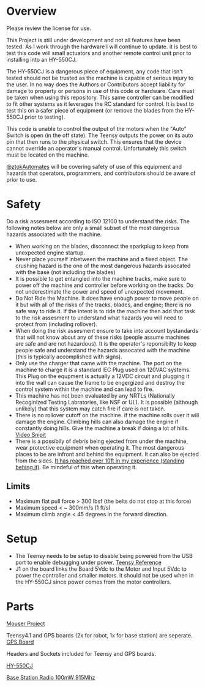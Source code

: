 # Overview #

Please review the license for use. 

This Project is still under development and not all features have been tested. As I work through the hardware I will continue to update. it is best to test this code will small actuators and another remote control unit prior to installing into an HY-550CJ. 

The HY-550CJ is a dangerous piece of equipment, any code that isn't tested should not be trusted as the machine is capable of serious injury to the user. In no way does the Authors or Contributors accept liability for damage to property or persons in use of this code or hardware. Care must be taken when using this repository. This same controller can be modified to fit other systems as it leverages the RC standard for control. It is best to test this on a safer piece of equipment (or remove the blades from the HY-550CJ prior to testing). 

This code is unable to control the output of the motors when the "Auto" Switch is open (in the off state). The Teensy outputs the power on its auto pin that then runs to the physical switch. This ensures that the device cannot override an operator's manual control. Unfortunately this switch must be located on the machine. 

[@ztokAutomates](https://www.youtube.com/@ztokautomates) will be covering safety of use of this equipment and hazards that operators, programmers, and contributors should be aware of prior to use.   

# Safety #

Do a risk assesment according to ISO 12100 to understand the risks. The following notes below are only a small subset of the most dangerous hazards associated with the machine.

* When working on the blades, disconnect the sparkplug to keep from unexpected engine startup.
* Never place yourself inbetween the machine and a fixed object. The crushing hazard is the one of the most dangerous hazards assocated with the base (not including the blades)
* It is possible to get entangled into the machine tracks, make sure to power off the machine and controller before working on the tracks. Do not underestimate the power and speed of unexpected movement.
* Do Not Ride the Machine. It does have enough power to move people on it but with all of the risks of the tracks, blades, and engine; there is no safe way to ride it. If the intent is to ride the machine then add that task to the risk assesment to understand what hazards you will need to protect from (including rollover).
* When doing the risk assesment ensure to take into account bystandards that will not know about any of these risks (people assume machines are safe and are not hazardous). It is the operator's reponsibilty to keep people safe and understand the hazards assocated with the machine (this is typically accomplished with signs).
* Only use the charger that came with the machine. The port on the machine to charge it is a standard IEC Plug used on 120VAC systems. This Plug on the equpment is actually a 12VDC circuit and plugging it into the wall can cause the frame to be engergized and destroy the control system within the machine and can lead to fire.
* This machine has not been evaluated by any NRTLs (Nationally Recoginized Testing Labratories, like NSF or UL). It is possible (although unlikely) that this system may catch fire if care is not taken.
* There is no rollover cutoff on the machine. if the machine rolls over it will damage the engine. Climbing hills can also damage the engine if constantly doing hills. Give the machine a break if doing a lot of hills. [Video Snipit](https://www.youtube.com/watch?v=2dOWbkyhdJA&t=2900s)
* There is a possibily of debris being ejected from under the machine, wear protective equipment when operating it. The most dangerous places to be are infront and behind the equipment. It can also be ejected from the sides. [It has reached over 10ft in my experience (standing behing it)](https://www.youtube.com/watch?v=2dOWbkyhdJA&t=3720s). Be mindeful of this when operating it.

## Limits ##
* Maximum flat pull force > 300 lbsf (the belts do not stop at this force)
* Maximum speed < ~ 300mm/s (1 ft/s)
* Maximum climb angle < 45 degrees in the forward direction.  

# Setup #
* The Teensy needs to be setup to disable being powered from the USB port to enable debugging under power. [Teensy Reference](https://www.pjrc.com/teensy/external_power.html)
* J1 on the board links the Board 5Vdc to the Motor and Input 5Vdc to power the controller and smaller motors. it should not be used when in the HY-550CJ since power comes from the motor controllers.

# Parts #
 
 [Mouser Project](https://www.mouser.com/ProjectManager/ProjectDetail.aspx?AccessID=017e74ae19)

 Teensy4.1 and GPS boards (2x for robot, 1x for base station) are seperate.
 [GPS Board](https://www.sparkfun.com/products/16481)

 Headers and Sockets included for Teensy and GPS boards.

 [HY-550CJ](https://www.alibaba.com/product-detail/FREE-SHIPPING-CE-EPA-Remote-Control_1600909334029.html?spm=a2700.galleryofferlist.normal_offer.d_title.51b313a0xlqezM)

 [Base Station Radio 100mW 915Mhz](https://holybro.com/products/sik-telemetry-radio-v3?variant=41562952302781)
